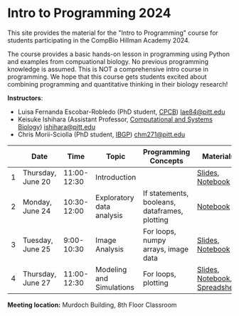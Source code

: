 # Intro to Programming 2024

This site provides the material for the "Intro to Programming" course for students participating in the CompBio Hillman Academy 2024.

The course provides a basic hands-on lesson in programming using Python and examples from compuational biology. No previous programming knowledge is assumed.
This is NOT a comprehensive intro course in programming.
We hope that this course gets students excited about combining programming and quantitative thinking in their biology research!

**Instructors**:

 -	Luisa Fernanda Escobar-Robledo (PhD student, [CPCB](https://www.compbio.cmu.edu/)) lae84@pitt.edu
 - Keisuke Ishihara (Assistant Professor, [Computational and Systems Biology](https://www.csb.pitt.edu/)) ishihara@pitt.edu
 - Chris Morii-Sciolla (PhD student, [IBGP](https://www.gradbiomed.pitt.edu/)) chm271@pitt.edu

|      | Date              | Time        | Topic                     | Programming Concepts                | Materials              |
| ---- | ----------------- | ----------- | ------------------------- | ----------------------------------- | ---------------------- |
| 1    | Thursday, June 20 | 11:00-12:30 | Introduction              |                                     |[Slides](Lecture1/IntroProg_1.pdf), [Notebook](https://colab.research.google.com/drive/1C2j5L3Utm9yFWAL_RpIGMmmbCjdsnyym?usp=sharing)|
| 2    | Monday, June 24   | 10:30-12:00 | Exploratory data analysis | If statements, booleans, dataframes, plotting | [Notebook](https://colab.research.google.com/drive/1DfDGHfPsEDTdhgxAtR7B0nlKMTIQ4ovX?usp=sharing) |
| 3    | Tuesday, June 25  | 9:00-10:30  | Image Analysis            | For loops, numpy arrays, image data   | [Slides](Lecture3/IntroProgrammingPart3.pdf), [Notebook](https://colab.research.google.com/drive/1Z_1n0V92YvV5C33_Yui2wo0yJpFlQCrR?usp=sharing) |
| 4    | Thursday, June 27 | 11:00-12:30 | Modeling and Simulations  | For loops, plotting                 | [Slides](Lecture4/IntroProgrammingPart4.pdf), [Notebook](https://colab.research.google.com/drive/1cmQxeZ2FH8LOF4ycGMI9oijh9Wsq8qqh?usp=sharing), [Spreadsheet](https://docs.google.com/spreadsheets/d/1cVT4FuXZwbFvqwtDqw_85htjMMEOISS-zAoLCFe0oD8/edit?usp=sharing) |


**Meeting location:** Murdoch Building, 8th Floor Classroom
